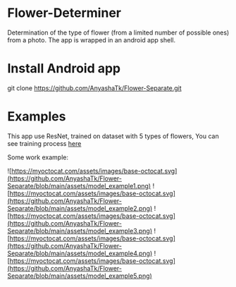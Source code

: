 # Flower-Determiner
Determination of the type of flower (from a limited number of possible ones) from a photo. The app is wrapped in an android app shell. 

# Install Android app
git clone https://github.com/AnyashaTk/Flower-Separate.git

# Examples
This app use ResNet, trained on dataset with 5 types of flowers, 
You can see training process [here](https://colab.research.google.com/drive/1O_Nu6UUugKv87DkXfpf-oUmOhKMUEHpz?usp=sharing)

Some work example:

![https://myoctocat.com/assets/images/base-octocat.svg](https://github.com/AnyashaTk/Flower-Separate/blob/main/assets/model_example1.png)
![https://myoctocat.com/assets/images/base-octocat.svg](https://github.com/AnyashaTk/Flower-Separate/blob/main/assets/model_example2.png)
![https://myoctocat.com/assets/images/base-octocat.svg](https://github.com/AnyashaTk/Flower-Separate/blob/main/assets/model_example3.png)
![https://myoctocat.com/assets/images/base-octocat.svg](https://github.com/AnyashaTk/Flower-Separate/blob/main/assets/model_example4.png)
![https://myoctocat.com/assets/images/base-octocat.svg](https://github.com/AnyashaTk/Flower-Separate/blob/main/assets/model_example5.png)
